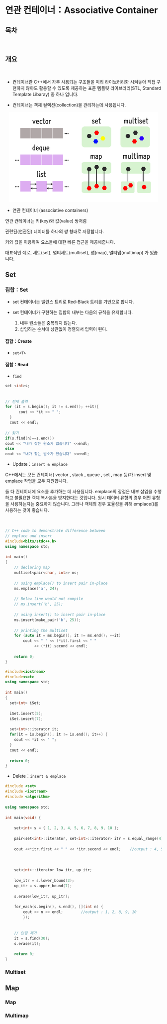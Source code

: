 # 연관 컨테이너：Associative Container

## 목차

<br />

## 개요

<br />

- 컨테이너란 C++에서 자주 사용되는 구조들을 미리 라이브러리화 시켜놓아 직접 구현하지 않아도 활용할 수 있도록 제공하는 표준 템플릿 라이브러리(STL, Standard Template Libaray) 중 하나 입니다.

- 컨테이너는 객체 컬렉션(collection)을 관리하는데 사용됩니다.

<center>
<img src=".\asset\연관 컨테이너\0.png" alt="0" style="width:50vw; aspect-ratio: 5 / 3"/>
</center>

- 연관 컨테이너 (associative containers)

연관 컨테이너는 키(key)와 값(value) 쌍처럼

관련된(연관된) 데이터를 하나의 쌍 형태로 저장합니다.

키와 값을 이용하여 요소들에 대한 빠른 접근을 제공해줍니다.

대표적인 예로, 세트(set), 멀티세트(multiset), 맵(map), 멀티맵(multimap) 가 있습니다.
​

## Set

### 집합：Set

- set 컨테이너는 밸런스 트리로 Red-Black 트리를 기반으로 합니다.

- set 컨테이너가 구현하는 집합의 내부는 다음의 규칙을 유지합니다.

  1. 내부 원소들은 중복되지 않는다.
  2. 삽입하는 순서에 상관없이 정렬되서 입력이 된다.

#### 집합：Create

- `set<T>`

#### 집합：Read

- `find`

```cpp
set <int>s;


// 전체 출력
for (it = s.begin(); it != s.end(); ++it){
      cout << *it << " ";
  }
  cout << endl;

// 찾기
if(s.find(n)==s.end())
cout << "내가 찾는 원소가 없습니다" <<endl;
else
cout << "내가 찾는 원소가 있습니다" <<endl;
```

- Update：`insert & emplace`

C++에서는 모든 컨테이너( vector , stack , queue , set , map 등)가 insert 및 emplace 작업을 모두 지원합니다.

둘 다 컨테이너에 요소를 추가하는 데 사용됩니다.
emplace의 장점은 내부 삽입을 수행하고 불필요한 객체 복사본을 방지한다는 것입니다. 원시 데이터 유형의 경우 어떤 유형을 사용하는지는 중요하지 않습니다. 그러나 객체의 경우 효율성을 위해 emplace()를 사용하는 것이 좋습니다.

```cpp


// C++ code to demonstrate difference between
// emplace and insert
#include<bits/stdc++.h>
using namespace std;

int main()
{
    // declaring map
    multiset<pair<char, int>> ms;

    // using emplace() to insert pair in-place
    ms.emplace('a', 24);

    // Below line would not compile
    // ms.insert('b', 25);

    // using insert() to insert pair in-place
    ms.insert(make_pair('b', 25));

    // printing the multiset
    for (auto it = ms.begin(); it != ms.end(); ++it)
        cout << " " << (*it).first << " "
             << (*it).second << endl;

    return 0;
}
```

```cpp
#include<iostream>
#include<set>
using namespace std;

int main()
{
  set<int> iSet;

  iSet.insert(5);
  iSet.insert(7);

  set<int>::iterator it;
  for(it = is.begin(); it != is.end(); it++) {
    cout << *it << " ";
  }
  cout << endl;

  return 0;
}
```

- Delete：`insert & emplace`

```cpp
#include <set>
#include <iostream>
#include <algorithm>

using namespace std;

int main(void) {

    set<int> s = { 1, 2, 3, 4, 5, 6, 7, 8, 9, 10 };

    pair<set<int>::iterator, set<int>::iterator> itr = s.equal_range(4);

    cout <<*itr.first << " " << *itr.second << endl;    //output : 4, 5



    set<int>::iterator low_itr, up_itr;

    low_itr = s.lower_bound(3);
    up_itr = s.upper_bound(7);

    s.erase(low_itr, up_itr);

    for_each(s.begin(), s.end(), [](int n) {
        cout << n << endl;        //output : 1, 2, 8, 9, 10
        });


    // 단일 제거
    it = s.find(30);
    s.erase(it);

    return 0;
}​
```

### Multiset

## Map

### Map

### Multimap
